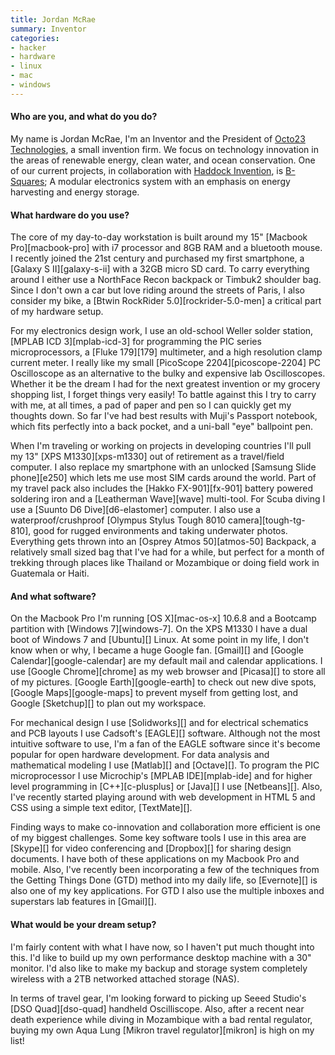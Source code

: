 ```yaml
---
title: Jordan McRae
summary: Inventor
categories:
- hacker
- hardware
- linux
- mac
- windows
---
```


#### Who are you, and what do you do?

My name is Jordan McRae, I'm an Inventor and the President of [Octo23 Technologies](http://www.octo23.com/ "The Octo23 site."), a small invention firm. We focus on technology innovation in the areas of renewable energy, clean water, and ocean conservation. One of our current projects, in collaboration with [Haddock Invention](http://www.haddockinvention.com/ "Haddock's website."), is [B-Squares](http://b-squares.com/ "The B-Squares site."); A modular electronics system with an emphasis on energy harvesting and energy storage.

#### What hardware do you use?

The core of my day-to-day workstation is built around my 15" [Macbook Pro][macbook-pro] with i7 processor and 8GB RAM and a bluetooth mouse. I recently joined the 21st century and purchased my first smartphone, a [Galaxy S II][galaxy-s-ii] with a 32GB micro SD card. To carry everything around I either use a NorthFace Recon backpack or Timbuk2 shoulder bag. Since I don't own a car but love riding around the streets of Paris, I also consider my bike, a [Btwin RockRider 5.0][rockrider-5.0-men] a critical part of my hardware setup.

For my electronics design work, I use an old-school Weller solder station, [MPLAB ICD 3][mplab-icd-3] for programming the PIC series microprocessors, a [Fluke 179][179] multimeter, and a high resolution clamp current meter. I really like my small [PicoScope 2204][picoscope-2204] PC Oscilloscope as an alternative to the bulky and expensive lab Oscilloscopes. Whether it be the dream I had for the next greatest invention or my grocery shopping list, I forget things very easily! To battle against this I try to carry with me, at all times, a pad of paper and pen so I can quickly get my thoughts down. So far I've had best results with Muji's Passport notebook, which fits perfectly into a back pocket, and a uni-ball "eye" ballpoint pen.

When I'm traveling or working on projects in developing countries I'll pull my 13" [XPS M1330][xps-m1330] out of retirement as a travel/field computer. I also replace my smartphone with an unlocked [Samsung Slide phone][e250] which lets me use most SIM cards around the world. Part of my travel pack also includes the [Hakko FX-901][fx-901] battery powered soldering iron and a [Leatherman Wave][wave] multi-tool. For Scuba diving I use a [Suunto D6 Dive][d6-elastomer] computer. I also use a waterproof/crushproof [Olympus Stylus Tough 8010 camera][tough-tg-810], good for rugged environments and taking underwater photos. Everything gets thrown into an [Osprey Atmos 50][atmos-50] Backpack, a relatively small sized bag that I've had for a while, but perfect for a month of trekking through places like Thailand or Mozambique or doing field work in Guatemala or Haiti.

#### And what software?

On the Macbook Pro I'm running [OS X][mac-os-x] 10.6.8 and a Bootcamp partition with [Windows 7][windows-7]. On the XPS M1330 I have a dual boot of Windows 7 and [Ubuntu][] Linux. At some point in my life, I don't know when or why, I became a huge Google fan. [Gmail][] and [Google Calendar][google-calendar] are my default mail and calendar applications. I use [Google Chrome][chrome] as my web browser and [Picasa][] to store all of my pictures. [Google Earth][google-earth] to check out new dive spots, [Google Maps][google-maps] to prevent myself from getting lost, and Google [Sketchup][] to plan out my workspace.

For mechanical design I use [Solidworks][] and for electrical schematics and PCB layouts I use Cadsoft's [EAGLE][] software. Although not the most intuitive software to use, I'm a fan of the EAGLE software since it's become popular for open hardware development. For data analysis and mathematical modeling I use [Matlab][] and [Octave][]. To program the PIC microprocessor I use Microchip's [MPLAB IDE][mplab-ide] and for higher level programming in [C++][c-plusplus] or [Java][] I use [Netbeans][]. Also, I've recently started playing around with web development in HTML 5 and CSS using a simple text editor, [TextMate][].

Finding ways to make co-innovation and collaboration more efficient is one of my biggest challenges. Some key software tools I use in this area are [Skype][] for video conferencing and [Dropbox][] for sharing design documents. I have both of these applications on my Macbook Pro and mobile. Also, I've recently been incorporating a few of the techniques from the Getting Things Done (GTD) method into my daily life, so [Evernote][] is also one of my key applications. For GTD I also use the multiple inboxes and superstars lab features in [Gmail][].

#### What would be your dream setup?

I'm fairly content with what I have now, so I haven't put much thought into this. I'd like to build up my own performance desktop machine with a 30" monitor. I'd also like to make my backup and storage system completely wireless with a 2TB networked attached storage (NAS).

In terms of travel gear, I'm looking forward to picking up Seeed Studio's [DSO Quad][dso-quad] handheld Oscilliscope. Also, after a recent near death experience while diving in Mozambique with a bad rental regulator, buying my own Aqua Lung [Mikron travel regulator][mikron] is high on my list!